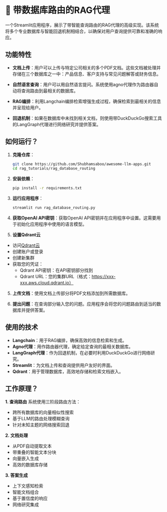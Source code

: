 # 📠 带数据库路由的RAG代理

一个Streamlit应用程序，展示了带智能查询路由的RAG代理的高级实现。该系统将多个专业数据库与智能回退机制相结合，以确保对用户查询提供可靠和准确的响应。

## 功能特性

- **文档上传**：用户可以上传与特定公司相关的多个PDF文档。这些文档被处理并存储在三个数据库之一中：产品信息、客户支持与常见问题解答或财务信息。

- **自然语言查询**：用户可以用自然语言提问。系统使用agno代理作为路由器自动将查询路由到最相关的数据库。

- **RAG编排**：利用Langchain编排检索增强生成过程，确保检索到最相关的信息并呈现给用户。

- **回退机制**：如果在数据库中未找到相关文档，则使用带DuckDuckGo搜索工具的LangGraph代理进行网络研究并提供答案。

## 如何运行？

1. **克隆仓库**：
   ```bash
   git clone https://github.com/Shubhamsaboo/awesome-llm-apps.git
   cd rag_tutorials/rag_database_routing
   ```

2. **安装依赖**：
   ```bash
   pip install -r requirements.txt
   ```

3. **运行应用程序**：
   ```bash
   streamlit run rag_database_routing.py
   ```

4. **获取OpenAI API密钥**：获取OpenAI API密钥并在应用程序中设置。这需要用于初始化应用程序中使用的语言模型。

5. **设置Qdrant云**
- 访问[Qdrant云](https://cloud.qdrant.io/)
- 创建账户或登录
- 创建新集群
- 获取您的凭证：
   - Qdrant API密钥：在API密钥部分找到
   - Qdrant URL：您的集群URL（格式：https://xxx-xxx.aws.cloud.qdrant.io）

5. **上传文档**：使用文档上传部分将PDF文档添加到所需数据库。

6. **提出问题**：在查询部分输入您的问题。应用程序会将您的问题路由到适当的数据库并提供答案。

## 使用的技术

- **Langchain**：用于RAG编排，确保高效的信息检索和生成。
- **Agno代理**：用作路由器代理，确定给定查询的最相关数据库。
- **LangGraph代理**：作为回退机制，在必要时利用DuckDuckGo进行网络研究。
- **Streamlit**：为文档上传和查询提供用户友好的界面。
- **Qdrant**：用于管理数据库，高效地存储和检索文档嵌入。

## 工作原理？

**1. 查询路由**
系统使用三阶段路由方法：
- 跨所有数据库的向量相似性搜索
- 基于LLM的路由处理模糊查询
- 针对未知主题的网络搜索回退

**2. 文档处理**
- 从PDF自动提取文本
- 带重叠的智能文本分块
- 向量嵌入生成
- 高效的数据库存储

**3. 答案生成**
- 上下文感知检索
- 智能文档组合
- 基于置信度的响应
- 网络研究集成